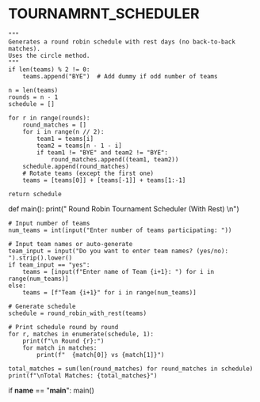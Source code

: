 # TOURNAMRNT_SCHEDULER
    """
    Generates a round robin schedule with rest days (no back-to-back matches).
    Uses the circle method.
    """
    if len(teams) % 2 != 0:
        teams.append("BYE")  # Add dummy if odd number of teams
    
    n = len(teams)
    rounds = n - 1
    schedule = []

    for r in range(rounds):
        round_matches = []
        for i in range(n // 2):
            team1 = teams[i]
            team2 = teams[n - 1 - i]
            if team1 != "BYE" and team2 != "BYE":
                round_matches.append((team1, team2))
        schedule.append(round_matches)
        # Rotate teams (except the first one)
        teams = [teams[0]] + [teams[-1]] + teams[1:-1]
    
    return schedule


def main():
    print(" Round Robin Tournament Scheduler (With Rest) \n")
    
    # Input number of teams
    num_teams = int(input("Enter number of teams participating: "))
    
    # Input team names or auto-generate
    team_input = input("Do you want to enter team names? (yes/no): ").strip().lower()
    if team_input == "yes":
        teams = [input(f"Enter name of Team {i+1}: ") for i in range(num_teams)]
    else:
        teams = [f"Team {i+1}" for i in range(num_teams)]
    
    # Generate schedule
    schedule = round_robin_with_rest(teams)
    
    # Print schedule round by round
    for r, matches in enumerate(schedule, 1):
        print(f"\n Round {r}:")
        for match in matches:
            print(f"  {match[0]} vs {match[1]}")
    
    total_matches = sum(len(round_matches) for round_matches in schedule)
    print(f"\nTotal Matches: {total_matches}")


if __name__ == "__main__":
    main()
